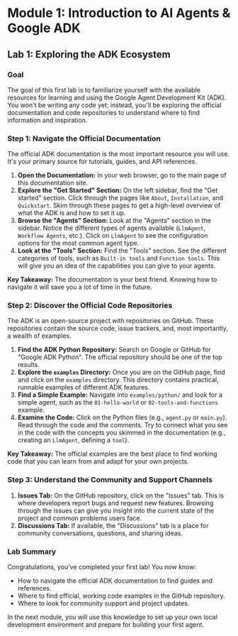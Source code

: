 # Module 1: Introduction to AI Agents & Google ADK

## Lab 1: Exploring the ADK Ecosystem

### Goal

The goal of this first lab is to familiarize yourself with the available resources for learning and using the Google Agent Development Kit (ADK). You won't be writing any code yet; instead, you'll be exploring the official documentation and code repositories to understand where to find information and inspiration.

### Step 1: Navigate the Official Documentation

The official ADK documentation is the most important resource you will use. It's your primary source for tutorials, guides, and API references.

1.  **Open the Documentation:** In your web browser, go to the main page of this documentation site.
2.  **Explore the "Get Started" Section:** On the left sidebar, find the "Get started" section. Click through the pages like `About`, `Installation`, and `Quickstart`. Skim through these pages to get a high-level overview of what the ADK is and how to set it up.
3.  **Browse the "Agents" Section:** Look at the "Agents" section in the sidebar. Notice the different types of agents available (`LlmAgent`, `Workflow Agents`, etc.). Click on `LlmAgent` to see the configuration options for the most common agent type.
4.  **Look at the "Tools" Section:** Find the "Tools" section. See the different categories of tools, such as `Built-in tools` and `Function tools`. This will give you an idea of the capabilities you can give to your agents.

**Key Takeaway:** The documentation is your best friend. Knowing how to navigate it will save you a lot of time in the future.

### Step 2: Discover the Official Code Repositories

The ADK is an open-source project with repositories on GitHub. These repositories contain the source code, issue trackers, and, most importantly, a wealth of examples.

1.  **Find the ADK Python Repository:** Search on Google or GitHub for "Google ADK Python". The official repository should be one of the top results.
2.  **Explore the `examples` Directory:** Once you are on the GitHub page, find and click on the `examples` directory. This directory contains practical, runnable examples of different ADK features.
3.  **Find a Simple Example:** Navigate into `examples/python/` and look for a simple agent, such as the `01-hello-world` or `02-tools-and-functions` example.
4.  **Examine the Code:** Click on the Python files (e.g., `agent.py` or `main.py`). Read through the code and the comments. Try to connect what you see in the code with the concepts you skimmed in the documentation (e.g., creating an `LlmAgent`, defining a `tool`).

**Key Takeaway:** The official examples are the best place to find working code that you can learn from and adapt for your own projects.

### Step 3: Understand the Community and Support Channels

1.  **Issues Tab:** On the GitHub repository, click on the "Issues" tab. This is where developers report bugs and request new features. Browsing through the issues can give you insight into the current state of the project and common problems users face.
2.  **Discussions Tab:** If available, the "Discussions" tab is a place for community conversations, questions, and sharing ideas.

### Lab Summary

Congratulations, you've completed your first lab! You now know:

*   How to navigate the official ADK documentation to find guides and references.
*   Where to find official, working code examples in the GitHub repository.
*   Where to look for community support and project updates.

In the next module, you will use this knowledge to set up your own local development environment and prepare for building your first agent.
